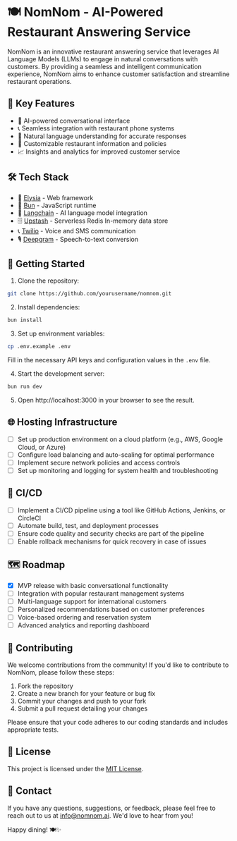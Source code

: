 # 🍽️ NomNom - AI-Powered Restaurant Answering Service

NomNom is an innovative restaurant answering service that leverages AI Language Models (LLMs) to engage in natural conversations with customers. By providing a seamless and intelligent communication experience, NomNom aims to enhance customer satisfaction and streamline restaurant operations.

## 🌟 Key Features

- 🤖 AI-powered conversational interface
- 📞 Seamless integration with restaurant phone systems
- 📝 Natural language understanding for accurate responses
- 🍔 Customizable restaurant information and policies
- 📈 Insights and analytics for improved customer service

## 🛠️ Tech Stack

- 🚀 [Elysia](https://github.com/elysiajs/elysia) - Web framework
- 🍞 [Bun](https://bun.sh/) - JavaScript runtime
- 🧠 [Langchain](https://github.com/hwchase17/langchainjs) - AI language model integration
- 🗄️ [Upstash](https://console.upstash.com/) - Serverless Redis In-memory data store
- 📞 [Twilio](https://www.twilio.com/) - Voice and SMS communication
- 🎙️ [Deepgram](https://deepgram.com/) - Speech-to-text conversion

## 🚀 Getting Started

1. Clone the repository:

```bash
git clone https://github.com/yourusername/nomnom.git
```

2. Install dependencies:

```bash
bun install
```

3. Set up environment variables:

```bash
cp .env.example .env
```

Fill in the necessary API keys and configuration values in the `.env` file.

4. Start the development server:

```bash
bun run dev
```

5. Open http://localhost:3000 in your browser to see the result.

## 🌐 Hosting Infrastructure

- [ ] Set up production environment on a cloud platform (e.g., AWS, Google Cloud, or Azure)
- [ ] Configure load balancing and auto-scaling for optimal performance
- [ ] Implement secure network policies and access controls
- [ ] Set up monitoring and logging for system health and troubleshooting

## 🔄 CI/CD

- [ ] Implement a CI/CD pipeline using a tool like GitHub Actions, Jenkins, or CircleCI
- [ ] Automate build, test, and deployment processes
- [ ] Ensure code quality and security checks are part of the pipeline
- [ ] Enable rollback mechanisms for quick recovery in case of issues

## 🗺️ Roadmap

- [x] MVP release with basic conversational functionality
- [ ] Integration with popular restaurant management systems
- [ ] Multi-language support for international customers
- [ ] Personalized recommendations based on customer preferences
- [ ] Voice-based ordering and reservation system
- [ ] Advanced analytics and reporting dashboard

## 🤝 Contributing

We welcome contributions from the community! If you'd like to contribute to NomNom, please follow these steps:

1. Fork the repository
2. Create a new branch for your feature or bug fix
3. Commit your changes and push to your fork
4. Submit a pull request detailing your changes

Please ensure that your code adheres to our coding standards and includes appropriate tests.

## 📄 License

This project is licensed under the [MIT License](LICENSE).

## 📧 Contact

If you have any questions, suggestions, or feedback, please feel free to reach out to us at info@nomnom.ai. We'd love to hear from you!

Happy dining! 🍽️✨
